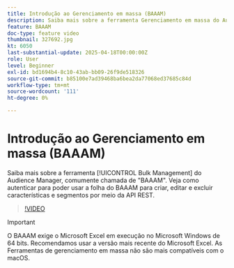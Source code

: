 ```yaml
---
title: Introdução ao Gerenciamento em massa (BAAAM)
description: Saiba mais sobre a ferramenta Gerenciamento em massa do Audience Manager, comumente chamada de "BAAAM". Veja como autenticar para poder usar a folha do BAAAM para criar, editar e excluir características e segmentos por meio da API REST.
feature: BAAAM
doc-type: feature video
thumbnail: 327692.jpg
kt: 6050
last-substantial-update: 2025-04-18T00:00:00Z
role: User
level: Beginner
exl-id: bd1694b4-8c10-43ab-bb09-26f9de518326
source-git-commit: b85100e7ad39468ba6bea2da77068ed37685c84d
workflow-type: tm+mt
source-wordcount: '111'
ht-degree: 0%

---
```


# Introdução ao Gerenciamento em massa (BAAAM)

Saiba mais sobre a ferramenta [!UICONTROL Bulk Management] do Audience Manager, comumente chamada de &quot;BAAAM&quot;. Veja como autenticar para poder usar a folha do BAAAM para criar, editar e excluir características e segmentos por meio da API REST.

>[!VIDEO](https://video.tv.adobe.com/v/340488/?quality=12&learn=on&captions=por_br)

>[!IMPORTANT]
>
>O BAAAM exige o Microsoft Excel em execução no Microsoft Windows de 64 bits. Recomendamos usar a versão mais recente do Microsoft Excel. As Ferramentas de gerenciamento em massa não são mais compatíveis com o macOS.

